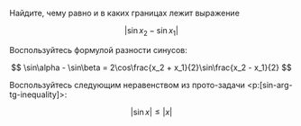 Найдите, чему равно и в каких границах лежит выражение

$$ |\sin x_2 - \sin x_1| $$

Воспользуйтесь формулой разности синусов:

$$ \sin\alpha - \sin\beta = 2\cos\frac{x_2 + x_1}{2}\sin\frac{x_2 - x_1}{2} $$

Воспользуйтесь следующим неравенством из прото-задачи <p:[sin-arg-tg-inequality]>:

$$ |\sin x| \leq |x| $$